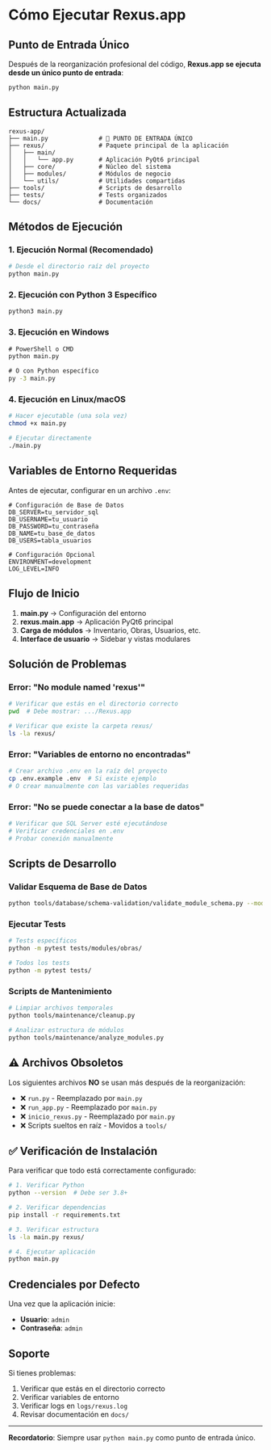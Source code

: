 # Cómo Ejecutar Rexus.app

## Punto de Entrada Único

Después de la reorganización profesional del código, **Rexus.app se ejecuta desde un único punto de entrada**:

```bash
python main.py
```

## Estructura Actualizada

```
rexus-app/
├── main.py              # 🚀 PUNTO DE ENTRADA ÚNICO
├── rexus/               # Paquete principal de la aplicación
│   ├── main/
│   │   └── app.py       # Aplicación PyQt6 principal
│   ├── core/            # Núcleo del sistema
│   ├── modules/         # Módulos de negocio
│   └── utils/           # Utilidades compartidas
├── tools/               # Scripts de desarrollo
├── tests/               # Tests organizados
└── docs/                # Documentación
```

## Métodos de Ejecución

### 1. Ejecución Normal (Recomendado)
```bash
# Desde el directorio raíz del proyecto
python main.py
```

### 2. Ejecución con Python 3 Específico
```bash
python3 main.py
```

### 3. Ejecución en Windows
```cmd
# PowerShell o CMD
python main.py

# O con Python específico
py -3 main.py
```

### 4. Ejecución en Linux/macOS
```bash
# Hacer ejecutable (una sola vez)
chmod +x main.py

# Ejecutar directamente
./main.py
```

## Variables de Entorno Requeridas

Antes de ejecutar, configurar en un archivo `.env`:

```env
# Configuración de Base de Datos
DB_SERVER=tu_servidor_sql
DB_USERNAME=tu_usuario
DB_PASSWORD=tu_contraseña
DB_NAME=tu_base_de_datos
DB_USERS=tabla_usuarios

# Configuración Opcional
ENVIRONMENT=development
LOG_LEVEL=INFO
```

## Flujo de Inicio

1. **main.py** → Configuración del entorno
2. **rexus.main.app** → Aplicación PyQt6 principal
3. **Carga de módulos** → Inventario, Obras, Usuarios, etc.
4. **Interface de usuario** → Sidebar y vistas modulares

## Solución de Problemas

### Error: "No module named 'rexus'"
```bash
# Verificar que estás en el directorio correcto
pwd  # Debe mostrar: .../Rexus.app

# Verificar que existe la carpeta rexus/
ls -la rexus/
```

### Error: "Variables de entorno no encontradas"
```bash
# Crear archivo .env en la raíz del proyecto
cp .env.example .env  # Si existe ejemplo
# O crear manualmente con las variables requeridas
```

### Error: "No se puede conectar a la base de datos"
```bash
# Verificar que SQL Server esté ejecutándose
# Verificar credenciales en .env
# Probar conexión manualmente
```

## Scripts de Desarrollo

### Validar Esquema de Base de Datos
```bash
python tools/database/schema-validation/validate_module_schema.py --module=obras
```

### Ejecutar Tests
```bash
# Tests específicos
python -m pytest tests/modules/obras/

# Todos los tests
python -m pytest tests/
```

### Scripts de Mantenimiento
```bash
# Limpiar archivos temporales
python tools/maintenance/cleanup.py

# Analizar estructura de módulos
python tools/maintenance/analyze_modules.py
```

## ⚠️ Archivos Obsoletos

Los siguientes archivos **NO** se usan más después de la reorganización:

- ❌ `run.py` - Reemplazado por `main.py`
- ❌ `run_app.py` - Reemplazado por `main.py`  
- ❌ `inicio_rexus.py` - Reemplazado por `main.py`
- ❌ Scripts sueltos en raíz - Movidos a `tools/`

## ✅ Verificación de Instalación

Para verificar que todo está correctamente configurado:

```bash
# 1. Verificar Python
python --version  # Debe ser 3.8+

# 2. Verificar dependencias
pip install -r requirements.txt

# 3. Verificar estructura
ls -la main.py rexus/

# 4. Ejecutar aplicación
python main.py
```

## Credenciales por Defecto

Una vez que la aplicación inicie:

- **Usuario**: `admin`
- **Contraseña**: `admin`

## Soporte

Si tienes problemas:

1. Verificar que estás en el directorio correcto
2. Verificar variables de entorno
3. Verificar logs en `logs/rexus.log`
4. Revisar documentación en `docs/`

---

**Recordatorio**: Siempre usar `python main.py` como punto de entrada único.